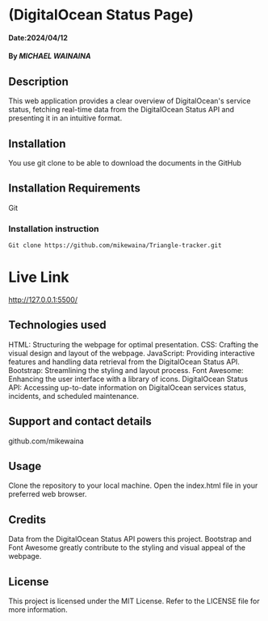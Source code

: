 # (DigitalOcean Status Page)


#### Date:2024/04/12

#### By *MICHAEL WAINAINA*

## Description
This web application provides a clear overview of DigitalOcean's service status, fetching real-time data from the DigitalOcean Status API and presenting it in an intuitive format.

## Installation
You use git clone to be able to download the documents in the GitHub

## Installation Requirements
Git

### Installation instruction
```
Git clone https://github.com/mikewaina/Triangle-tracker.git

```

# Live Link
http://127.0.0.1:5500/

## Technologies used
HTML: Structuring the webpage for optimal presentation.
CSS: Crafting the visual design and layout of the webpage.
JavaScript: Providing interactive features and handling data retrieval from the DigitalOcean Status API.
Bootstrap: Streamlining the styling and layout process.
Font Awesome: Enhancing the user interface with a library of icons.
DigitalOcean Status API: Accessing up-to-date information on DigitalOcean services status, incidents, and scheduled maintenance.


## Support and contact details
github.com/mikewaina

## Usage
Clone the repository to your local machine.
Open the index.html file in your preferred web browser.

## Credits
Data from the DigitalOcean Status API powers this project.
Bootstrap and Font Awesome greatly contribute to the styling and visual appeal of the webpage.

## License
This project is licensed under the MIT License. Refer to the LICENSE file for more information.



